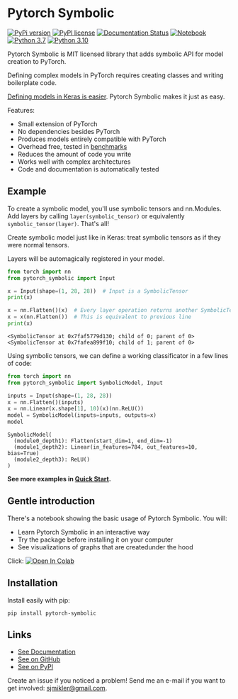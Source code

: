 # Pytorch Symbolic

[//]: # (To get badges go to https://shields.io/ and use https://pypi.org/pypi/slicemap/json as data url. Query fields using dot as the separator.)

[![PyPi version](https://img.shields.io/badge/dynamic/json?label=latest&query=info.version&url=https%3A%2F%2Fpypi.org%2Fpypi%2Fpytorch-symbolic%2Fjson)](https://pypi.org/project/pytorch-symbolic)
[![PyPI license](https://img.shields.io/badge/dynamic/json?label=license&query=info.license&url=https%3A%2F%2Fpypi.org%2Fpypi%2Fpytorch-symbolic%2Fjson)](https://pypi.org/project/pytorch-symbolic)
[![Documentation Status](https://readthedocs.org/projects/pytorch-symbolic/badge/?version=latest)](https://pytorch-symbolic.readthedocs.io/en/latest/?badge=latest)
[![Notebook](https://github.com/gahaalt/pytorch-symbolic/actions/workflows/notebook.yaml/badge.svg)](https://github.com/gahaalt/pytorch-symbolic/actions/workflows/notebook.yaml)
[![Python 3.7](https://github.com/gahaalt/pytorch-symbolic/actions/workflows/python-3.7.yaml/badge.svg)](https://github.com/gahaalt/pytorch-symbolic/actions/workflows/python-3.7.yaml)
[![Python 3.10](https://github.com/gahaalt/pytorch-symbolic/actions/workflows/python-3.10.yaml/badge.svg)](https://github.com/gahaalt/pytorch-symbolic/actions/workflows/python-3.10.yaml)

Pytorch Symbolic is MIT licensed library that adds symbolic API for model creation to PyTorch.

Defining complex models in PyTorch requires creating classes and writing boilerplate code.

[Defining models in Keras is easier](https://www.tensorflow.org/guide/keras/symbolic).
Pytorch Symbolic makes it just as easy.


Features:

* Small extension of PyTorch
* No dependencies besides PyTorch
* Produces models entirely compatible with PyTorch
* Overhead free, tested in [benchmarks](https://pytorch-symbolic.readthedocs.io/en/latest/benchmarks/)
* Reduces the amount of code you write
* Works well with complex architectures
* Code and documentation is automatically tested

## Example

To create a symbolic model, you'll use symbolic tensors and nn.Modules.
Add layers by calling ``layer(symbolic_tensor)`` or equivalently ``symbolic_tensor(layer)``. 
That's all!

Create symbolic model just like in Keras:
treat symbolic tensors as if they were normal tensors.

Layers will be automagically registered in your model.

```python
from torch import nn
from pytorch_symbolic import Input

x = Input(shape=(1, 28, 28))  # Input is a SymbolicTensor
print(x)

x = nn.Flatten()(x)  # Every layer operation returns another SymbolicTensor
x = x(nn.Flatten())  # This is equivalent to previous line
print(x)
```

```
<SymbolicTensor at 0x7faf5779d130; child of 0; parent of 0>
<SymbolicTensor at 0x7fafea899f10; child of 1; parent of 0>
```

Using symbolic tensors, we can define a working classificator in a few lines of code:

```python
from torch import nn
from pytorch_symbolic import SymbolicModel, Input

inputs = Input(shape=(1, 28, 28))
x = nn.Flatten()(inputs)
x = nn.Linear(x.shape[1], 10)(x)(nn.ReLU())
model = SymbolicModel(inputs=inputs, outputs=x)
model
```

```
SymbolicModel(
  (module0_depth1): Flatten(start_dim=1, end_dim=-1)
  (module1_depth2): Linear(in_features=784, out_features=10, bias=True)
  (module2_depth3): ReLU()
)
```

**See more examples in [Quick Start](https://pytorch-symbolic.readthedocs.io/en/latest/quick_start/).**

## Gentle introduction

There's a notebook showing the basic usage of Pytorch Symbolic. You will:

* Learn Pytorch Symbolic in an interactive way
* Try the package before installing it on your computer
* See visualizations of graphs that are createdunder the hood

Click:
[![Open In Colab](https://colab.research.google.com/assets/colab-badge.svg)](https://colab.research.google.com/github/gahaalt/pytorch-symbolic/blob/develop/gentle-introduction.ipynb)

## Installation

Install easily with pip:

```
pip install pytorch-symbolic
```

## Links

* [See Documentation](https://pytorch-symbolic.readthedocs.io/)
* [See on GitHub](https://github.com/gahaalt/pytorch-symbolic/)
* [See on PyPI](https://pypi.org/project/pytorch-symbolic/)

Create an issue if you noticed a problem!
Send me an e-mail if you want to get involved: [sjmikler@gmail.com](mailto:sjmikler@gmail.com).

